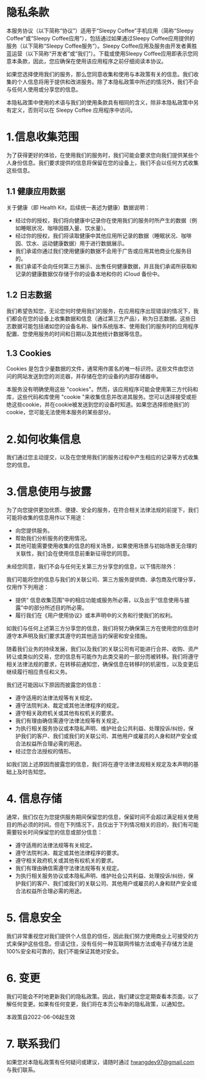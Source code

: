 # 隐私条款
本服务协议（以下简称“协议”）适用于“Sleepy Coffee”手机应用（简称“Sleepy Coffee”或“Sleepy Coffee应用”），包括通过如果通过Sleepy Coffee应用提供的服务（以下简称“Sleepy Coffee服务”）。Sleepy Coffee应用及服务由开发者黄胜蓝运营（以下简称“开发者”或“我们”）。下载或使用Sleepy Coffee应用即表示您同意本条款，因此，您应确保在使用该应用程序之前仔细阅读本协议。

如果您选择使用我们的服务，那么您同意收集和使用与本政策有关的信息。我们收集的个人信息将用于提供和改进服务。除了本隐私政策中所述的情况外，我们不会与任何人使用或分享您的信息。

本隐私政策中使用的术语与我们的使用条款具有相同的含义，除非本隐私政策中另有定义，否则可以在 Sleepy Coffee 应用程序中访问。

# 1.**信息收集范围**

为了获得更好的体验，在使用我们的服务时，我们可能会要求您向我们提供某些个人身份信息。我们要求提供的信息将保留在您的设备上，我们不会以任何方式收集这些信息。

## 1.1 健康应用数据

关于健康（即 Health Kit，后续统一表述为健康）数据说明：

- 经过你的授权，我们将向健康中记录你在使用我们的服务时所产生的数据（例如睡眠状况、咖啡因摄入量、饮水量）。
- 经过你的授权，我们将读取健康中其他应用所记录的数据（睡眠状况、咖啡因、饮水、运动健康数据）用于进行数据展示。
- 我们承诺你通过我们使用健康的数据不会用于广告或应用其他商业化服务目的。
- 我们承诺不会向任何第三方展示、出售任何健康数据，并且我们承诺所获取和记录的健康数据仅存储于你的设备本地和你的 iCloud 备份中。

## 1.2 日志数据

我们希望告知您，无论您何时使用我们的服务，在应用程序出现错误的情况下，我们都会在您的设备上收集数据和信息（通过第三方产品），称为日志数据。这些日志数据可能包括诸如您的设备名称、操作系统版本、使用我们的服务时的应用程序配置、您使用服务的时间和日期以及其他统计数据等信息。

## 1.3 Cookies

Cookies 是包含少量数据的文件，通常用作匿名的唯一标识符。这些文件由您访问的网站发送到您的浏览器，并存储在您的设备的内部存储器中。

本服务没有明确使用这些 "cookies"。然而，该应用程序可能会使用第三方代码和库，这些代码和库使用 "cookie "来收集信息并改进其服务。您可以选择接受或拒绝这些cookie，并在cookie被发送到您的设备时知道。如果您选择拒绝我们的 cookie，您可能无法使用本服务的某些部分。

# 2.**如何收集信息**

我们通过您主动提交，以及在您使用我们的服务过程中产生相应的记录等方式收集您的信息。

# 3.**信息使用与披露**

为了向您提供更加优质、便捷、安全的服务，在符合相关法律法规的前提下，我们可能将收集的信息用作以下用途：

- 向您提供服务。
- 帮助我们分析服务的使用情况。
- 其他可能需要使用收集的信息的相关场景，如果使用场景与初始场景无合理的关联性，我们会在使用信息前重新征得您的同意。

未经您同意，我们不会与任何无关第三方分享您的信息，以下情形除外：

我们可能将您的信息与我们的关联公司、第三方服务提供商、承包商及代理分享，仅用作下列用途：

- 提供“ 信息收集范围”中的相应功能或服务所必需，以及出于“信息使用与披露”中的部分所述目的所必需。
- 履行我们在《用户使用协议》或本声明中的义务和行使我们的权利。

如我们与任何上述第三方分享您的信息，我们将努力确保第三方在使用您的信息时遵守本声明及我们要求其遵守的其他适当的保密和安全措施。

随着我们业务的持续发展，我们以及我们的关联公司有可能进行合并、收购、资产转让或类似的交易，您的信息有可能作为此类交易的一部分而被转移。我们将遵守相关法律法规的要求，在转移前通知您，确保信息在转移时的机密性，以及变更后继续履行相应责任和义务。

我们还可能因以下原因而披露您的信息：

- 遵守适用的法律法规等有关规定。
- 遵守法院判决、裁定或其他法律程序的规定。
- 遵守相关政府机关或其他有权机关的要求。
- 我们有理由确信需遵守法律法规等有关规定。
- 为执行相关服务协议或本隐私声明、维护社会公共利益、处理投诉/纠纷，保护我们的客户、我们或我们的关联公司、其他用户或雇员的人身和财产安全或合法权益所合理必需的用途。
- 经过您合法授权的情形。

如我们因上述原因而披露您的信息，我们将在遵守法律法规相关规定及本声明的基础上及时告知您。

# 4. **信息存储**

 通常，我们仅在为您提供服务期间保留您的信息，保留时间不会超过满足相关使用目的所必须的时间。但在下列情况下，且仅出于下列情况相关的目的，我们有可能需要较长时间保留您的信息或部分信息：

- 遵守适用的法律法规等有关规定。
- 遵守法院判决、裁定或其他法律程序的要求。
- 遵守相关政府机关或其他有权机关的要求。
- 我们有理由确信需遵守法律法规等有关规定。
- 为执行相关服务协议或本隐私声明、维护社会公共利益、处理投诉/纠纷，保护我们的客户、我们或我们的关联公司、其他用户或雇员的人身和财产安全或合法权益所合理必需的用途。

# 5. **信息**安全

我们非常重视您对我们提供个人信息的信任，因此我们努力使用商业上可接受的方式来保护这些信息。但请记住，没有任何一种互联网传输方法或电子存储方法是100%安全和可靠的，我们不能保证其绝对安全。

# 6. 变更

我们可能会不时地更新我们的隐私政策。因此，我们建议您定期查看本页面，以了解任何变更。如果有任何变更，我们将在本页公布新的隐私政策，以通知您。

本政策自2022-06-06起生效

# 7. 联系我们

如果您对本隐私政策有任何疑问或建议，请随时通过 hwangdev97@gmail.com 与我们联系。